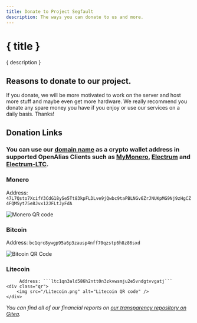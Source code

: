 ```yaml
---
title: Donate to Project Segfault
description: The ways you can donate to us and more.
---
```


# { title }

{ description }

## Reasons to donate to our project.

If you donate, we will be more motivated to work on the server and host more stuff and maybe even get more hardware. We really recommend you donate any spare money you have if you enjoy or use our services on a daily basis. Thanks!

## Donation Links

### You can use our [domain name](https://projectsegfau.lt) as a crypto wallet address in supported OpenAlias Clients such as [MyMonero](https://mymonero.com/), [Electrum](https://electrum.org/) and [Electrum-LTC](https://electrum-ltc.org/).

### Monero


Address: ```47L7Qsto7XcifY3CdG18ySe5Tt83kpFLDLve9jQwbc9taPBLNGv6ZrJNUKpMG9Nj9zHgCZ4FQMSyt75e8Jvx12JFLtJyFdA```
	<div class="qr">
	    <img src="/Monero.png" alt="Monero QR code" /></div>

### Bitcoin


Address: ```bc1qrc8ywgp95a6p3zausp4nff70qzstp6h8z86sxd```
    
   <div class="qr">
   	<img src="/Bitcoin.png" alt ="Bitcoin QR Code">
   </div>


### Litecoin

         Address: ```ltc1qn3ald586h2ntt0n3zkvwsmju2e5vndgtvvgatj```
    <div class="qr">
        <img src="/Litecoin.png" alt="Litecoin QR code" />
    </div>


_You can find all of our financial reports on [our transparency repository on Gitea](https://git.projectsegfau.lt/ProjectSegfault/transparency/)._

<style>
    .crypto {
        display: block;
        flex-direction: row;
        align-items: center;
        gap: 8px;
        word-wrap: break-word;
    }

    @media screen and (max-width: 1004px) {
        .monero {
            flex-direction: column;
            align-items: initial;
        }
    }

</style>
